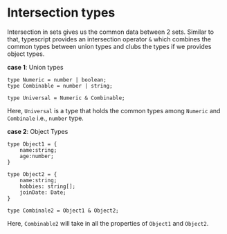 # Intersection types

Intersection in sets gives us the common data between 2 sets. Similar to that, typescript provides an intersection operator `&` which combines the common types between union types and clubs the types if we provides object types.

**case 1**: Union types
```
type Numeric = number | boolean;
type Combinable = number | string;

type Universal = Numeric & Combinable;
```
Here, `Universal` is a type that holds the common types among `Numeric` and `Combinale` i.e., `number` type.

**case 2**: Object Types
```
type Object1 = {
    name:string;
    age:number;
}

type Object2 = {
    name:string;
    hobbies: string[];
    joinDate: Date;
}

type Combinale2 = Object1 & Object2;
```
Here, `Combinable2` will take in all the properties of `Object1` and `Object2`.

